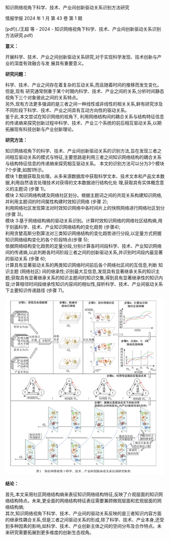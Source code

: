 知识网络视角下科学、技术、产业间创新驱动关系识别方法研究

情报学报 2024 年 1 月 第 43 卷 第 1 期  

[pdf](./王超 等 - 2024 - 知识网络视角下科学、技术、产业间创新驱动关系识别方法研究.pdf)  

**意义：**  

开展科学、技术、产业之间创新驱动关系研究,对于实现科学发现、技术创新与产业的深度有效融合与发 展具有重要意义。



**研究问题：** 

科学、技术、产业之间存在着复杂的互动关系,而且随着时间的推移而发生变化。    
但是,现有 研究通常侧重于某个时期内科学、技术、产业之间的关系,分析时间静态视角下三个对象彼此之间的关系特点。  
另外,现有方法更多强调的是三者之间一种线性或非线性的相关关系,鲜有研究涉及不同阶段下科学、技术、产业之间具有互动方向性的驱动关系。  
鉴于此,本文尝试在知识网络的视角下, 利用网络结构间的耦合关系与结构特征信息的传递熵来探究创新过程中科学、技术、产业三个系统的前后相互驱动关系,以期拓展现有科技创新与产业创新理论。

**研究方法：**

知识网络视角下的科学、技术、产业间创新驱动关系的识别方法,旨在发现三者之间相互驱动关系的模式与特征,主要思路是利用三者之间知识网络结构的耦合关系与结构特征信息的传递熵来探究相互驱动关系。
本文的识别方法可以分为3个模块7个步骤,如图1所示。  
模块 1:数据获取及处理。从多来源数据库中获取科学文本、技术文本和产品文本数据,利用自然语言处理技术对获得的文本数据进行结构化处 理,获取具有实体概念意义的主题词 (步骤 1)。   
模块 2:知识网络构建及网络社区划分。根据主题词之间的共现关系构建知识网络,并利用主题词的时间属性构建时效知识网络 (步骤 2);  
利用网络社区发现算法对时效知识网络中各时间片上的快照网络进行网络社区划分(步骤 3)。   
模块 3:基于网络结构熵的驱动关系识别。计算时效知识网络的网络社区结构熵,用于刻画科学、技术、产业知识网络结构的变化趋势 (步骤4);  
利用贪婪高斯分割算法对三类知识网络结构的变化趋势进行分段,以定量方式把握知识网络结构变化的各个阶段特点(步骤 5);  
依据网络结构变化趋势的定量分段,分别计算各时间段科学、技术、产业知识网络间的传递熵,以此判断各时间阶段三者之间的创新驱动关系,并识别时间段内最显著的驱动关系 (步骤 6);  
计算具有显著驱动关系的两类知识网络时间前后各个网络社区间的互信息,判断 知识主题 (网络社区) 间的继承性;识别最大互信息,发现具有显著继承关系的知识主题;获取具有显著继承关系的知识主题间的知识交集,得到具有显著继承性的知识内容;计算相邻时间段继承性知识内容间的相似性,探析科学、技术、产业间驱动关系下主要知识传递路径 (步骤 7)。

![科技产创新驱动关系.png](%E7%A7%91%E6%8A%80%E4%BA%A7%E5%88%9B%E6%96%B0%E9%A9%B1%E5%8A%A8%E5%85%B3%E7%B3%BB.png)

**结论：** 

首先,本文采用社区网络结构熵来表征知识网络结构特征,反映了介观层面的知识网络结构特点。未来,更全面的网络结构特征表征需要兼顾微观层面和宏观层面的网络结构熵;  
其次,知识网络视角下科学、技术、产业间的驱动关系反映的是三者知识内容方面的继承性耦合关系,但是三者之间驱动关系的形成,除了科学、技术、产业本身,还受到多种因素的影响,如科学、技术、产业创新主体之间的空间分布及合作特点。未来研究需要拓展到更多维度的创新生态视角。